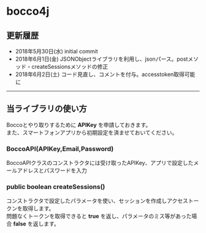# bocco4j

## 更新履歴

- 2018年5月30日(水) initial commit
- 2018年6月1日(金) JSONObjectライブラリを利用し、jsonパース。postメソッド・createSessionsメソッドの修正
- 2018年6月2日(土) コード見直し、コメントを付与。accesstoken取得可能に
----

## 当ライブラリの使い方
Boccoとやり取りするために **APIKey** を申請しておきます。<br>
また、スマートフォンアプリから初期設定を済ませておいてください。

### BoccoAPI(APIKey,Email,Password)
BoccoAPIクラスのコンストラクタには受け取ったAPIKey、アプリで設定したメールアドレスとパスワードを入力

### public boolean createSessions()
コンストラクタで設定したパラメータを使い、セッションを作成しアクセストークンを取得します。<br>
問題なくトークンを取得できると **true** を返し、パラメータのミス等があった場合 **false** を返します。
